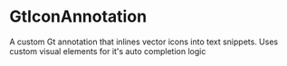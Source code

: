 # GtIconAnnotation
A custom Gt annotation that inlines vector icons into text snippets. Uses custom visual elements for it's auto completion logic
